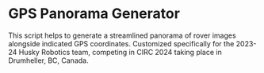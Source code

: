 # GPS Panorama Generator

This script helps to generate a streamlined panorama of rover images alongside indicated GPS coordinates. Customized specifically for the 2023-24 Husky Robotics team, competing in CIRC 2024 taking place in Drumheller, BC, Canada.